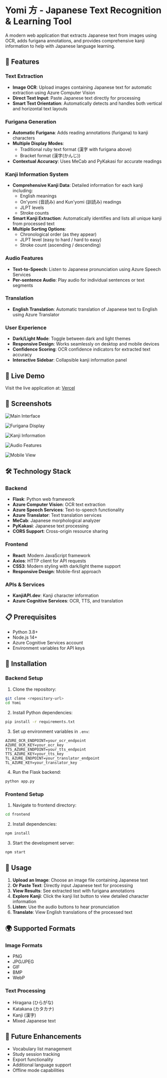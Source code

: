 # Yomi 方 - Japanese Text Recognition & Learning Tool

A modern web application that extracts Japanese text from images using OCR, adds furigana annotations, and provides comprehensive kanji information to help with Japanese language learning.

## 🌟 Features

### Text Extraction
- **Image OCR**: Upload images containing Japanese text for automatic extraction using Azure Computer Vision
- **Direct Text Input**: Paste Japanese text directly for processing
- **Smart Text Orientation**: Automatically detects and handles both vertical and horizontal text layouts

### Furigana Generation
- **Automatic Furigana**: Adds reading annotations (furigana) to kanji characters
- **Multiple Display Modes**: 
  - Traditional ruby text format (漢字 with furigana above)
  - Bracket format (漢字(かんじ))
- **Contextual Accuracy**: Uses MeCab and PyKakasi for accurate readings

### Kanji Information System
- **Comprehensive Kanji Data**: Detailed information for each kanji including:
  - English meanings
  - On'yomi (音読み) and Kun'yomi (訓読み) readings
  - JLPT levels
  - Stroke counts
- **Smart Kanji Extraction**: Automatically identifies and lists all unique kanji from processed text
- **Multiple Sorting Options**:
  - Chronological order (as they appear)
  - JLPT level (easy to hard / hard to easy)
  - Stroke count (ascending / descending)

### Audio Features
- **Text-to-Speech**: Listen to Japanese pronunciation using Azure Speech Services
- **Per-sentence Audio**: Play audio for individual sentences or text segments

### Translation
- **English Translation**: Automatic translation of Japanese text to English using Azure Translator

### User Experience
- **Dark/Light Mode**: Toggle between dark and light themes
- **Responsive Design**: Works seamlessly on desktop and mobile devices
- **Confidence Scoring**: OCR confidence indicators for extracted text accuracy
- **Interactive Sidebar**: Collapsible kanji information panel

## 🚀 Live Demo

Visit the live application at: [Vercel](https://yomi-kata.vercel.app/)

## 📸 Screenshots

![Main Interface](screenshots/1.png)

![Furigana Display](screenshots/2.png)

![Kanji Information](screenshots/3.png)

![Audio Features](screenshots/4.png)

![Mobile View](screenshots/5.png)

## 🛠️ Technology Stack

### Backend
- **Flask**: Python web framework
- **Azure Computer Vision**: OCR text extraction
- **Azure Speech Services**: Text-to-speech functionality
- **Azure Translator**: Text translation services
- **MeCab**: Japanese morphological analyzer
- **PyKakasi**: Japanese text processing
- **CORS Support**: Cross-origin resource sharing

### Frontend
- **React**: Modern JavaScript framework
- **Axios**: HTTP client for API requests
- **CSS3**: Modern styling with dark/light theme support
- **Responsive Design**: Mobile-first approach

### APIs & Services
- **KanjiAPI.dev**: Kanji character information
- **Azure Cognitive Services**: OCR, TTS, and translation

## 📋 Prerequisites

- Python 3.8+
- Node.js 14+
- Azure Cognitive Services account
- Environment variables for API keys

## 🔧 Installation

### Backend Setup

1. Clone the repository:
```bash
git clone <repository-url>
cd Yomi
```

2. Install Python dependencies:
```bash
pip install -r requirements.txt
```

3. Set up environment variables in `.env`:
```env
AZURE_OCR_ENDPOINT=your_ocr_endpoint
AZURE_OCR_KEY=your_ocr_key
TTS_AZURE_ENDPOINT=your_tts_endpoint
TTS_AZURE_KEY=your_tts_key
TL_AZURE_ENDPOINT=your_translator_endpoint
TL_AZURE_KEY=your_translator_key
```

4. Run the Flask backend:
```bash
python app.py
```

### Frontend Setup

1. Navigate to frontend directory:
```bash
cd frontend
```

2. Install dependencies:
```bash
npm install
```

3. Start the development server:
```bash
npm start
```

## 📝 Usage

1. **Upload an Image**: Choose an image file containing Japanese text
2. **Or Paste Text**: Directly input Japanese text for processing
3. **View Results**: See extracted text with furigana annotations
4. **Explore Kanji**: Click the kanji list button to view detailed character information
5. **Listen**: Use the audio buttons to hear pronunciation
6. **Translate**: View English translations of the processed text

## 🌍 Supported Formats

### Image Formats
- PNG
- JPG/JPEG
- GIF
- BMP
- WebP

### Text Processing
- Hiragana (ひらがな)
- Katakana (カタカナ)
- Kanji (漢字)
- Mixed Japanese text

## 🔮 Future Enhancements

- Vocabulary list management
- Study session tracking
- Export functionality
- Additional language support
- Offline mode capabilities